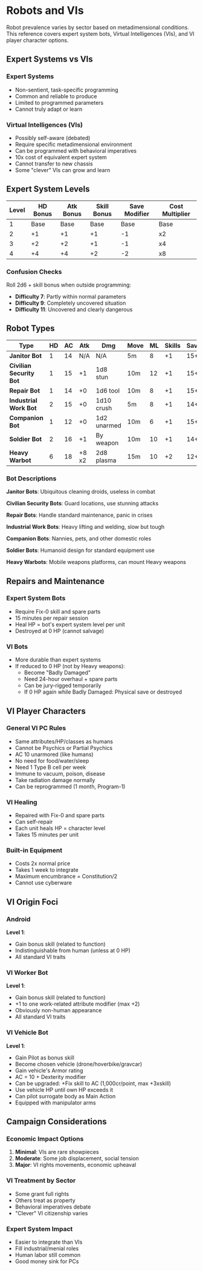 # Robots and VIs

Robot prevalence varies by sector based on metadimensional conditions. This reference covers expert system bots, Virtual Intelligences (VIs), and VI player character options.

## Expert Systems vs VIs

### Expert Systems
- Non-sentient, task-specific programming
- Common and reliable to produce
- Limited to programmed parameters
- Cannot truly adapt or learn

### Virtual Intelligences (VIs)
- Possibly self-aware (debated)
- Require specific metadimensional environment
- Can be programmed with behavioral imperatives
- 10x cost of equivalent expert system
- Cannot transfer to new chassis
- Some "clever" VIs can grow and learn

## Expert System Levels

| Level | HD Bonus | Atk Bonus | Skill Bonus | Save Modifier | Cost Multiplier |
|-------|----------|-----------|-------------|---------------|-----------------|
| 1 | Base | Base | Base | Base | Base |
| 2 | +1 | +1 | +1 | -1 | x2 |
| 3 | +2 | +2 | +1 | -1 | x4 |
| 4 | +4 | +4 | +2 | -2 | x8 |

### Confusion Checks
Roll 2d6 + skill bonus when outside programming:
- **Difficulty 7**: Partly within normal parameters
- **Difficulty 9**: Completely uncovered situation
- **Difficulty 11**: Uncovered and clearly dangerous

## Robot Types

| Type | HD | AC | Atk | Dmg | Move | ML | Skills | Saves | Cost |
|------|----|----|-----|-----|------|----|--------|-------|------|
| **Janitor Bot** | 1 | 14 | N/A | N/A | 5m | 8 | +1 | 15+ | 1,000 |
| **Civilian Security Bot** | 1 | 15 | +1 | 1d8 stun | 10m | 12 | +1 | 15+ | 5,000 |
| **Repair Bot** | 1 | 14 | +0 | 1d6 tool | 10m | 8 | +1 | 15+ | 5,000 |
| **Industrial Work Bot** | 2 | 15 | +0 | 1d10 crush | 5m | 8 | +1 | 14+ | 2,000 |
| **Companion Bot** | 1 | 12 | +0 | 1d2 unarmed | 10m | 6 | +1 | 15+ | 2,500 |
| **Soldier Bot** | 2 | 16 | +1 | By weapon | 10m | 10 | +1 | 14+ | 10,000 |
| **Heavy Warbot** | 6 | 18 | +8 x2 | 2d8 plasma | 15m | 10 | +2 | 12+ | 50,000 |

### Bot Descriptions

**Janitor Bots**: Ubiquitous cleaning droids, useless in combat

**Civilian Security Bots**: Guard locations, use stunning attacks

**Repair Bots**: Handle standard maintenance, panic in crises

**Industrial Work Bots**: Heavy lifting and welding, slow but tough

**Companion Bots**: Nannies, pets, and other domestic roles

**Soldier Bots**: Humanoid design for standard equipment use

**Heavy Warbots**: Mobile weapons platforms, can mount Heavy weapons

## Repairs and Maintenance

### Expert System Bots
- Require Fix-0 skill and spare parts
- 15 minutes per repair session
- Heal HP = bot's expert system level per unit
- Destroyed at 0 HP (cannot salvage)

### VI Bots
- More durable than expert systems
- If reduced to 0 HP (not by Heavy weapons):
  - Become "Badly Damaged"
  - Need 24-hour overhaul + spare parts
  - Can be jury-rigged temporarily
  - If 0 HP again while Badly Damaged: Physical save or destroyed

## VI Player Characters

### General VI PC Rules
- Same attributes/HP/classes as humans
- Cannot be Psychics or Partial Psychics
- AC 10 unarmored (like humans)
- No need for food/water/sleep
- Need 1 Type B cell per week
- Immune to vacuum, poison, disease
- Take radiation damage normally
- Can be reprogrammed (1 month, Program-1)

### VI Healing
- Repaired with Fix-0 and spare parts
- Can self-repair
- Each unit heals HP = character level
- Takes 15 minutes per unit

### Built-in Equipment
- Costs 2x normal price
- Takes 1 week to integrate
- Maximum encumbrance = Constitution/2
- Cannot use cyberware

## VI Origin Foci

### Android
**Level 1**: 
- Gain bonus skill (related to function)
- Indistinguishable from human (unless at 0 HP)
- All standard VI traits

### VI Worker Bot
**Level 1**:
- Gain bonus skill (related to function)
- +1 to one work-related attribute modifier (max +2)
- Obviously non-human appearance
- All standard VI traits

### VI Vehicle Bot
**Level 1**:
- Gain Pilot as bonus skill
- Become chosen vehicle (drone/hoverbike/gravcar)
- Gain vehicle's Armor rating
- AC = 10 + Dexterity modifier
- Can be upgraded: +Fix skill to AC (1,000cr/point, max +3xskill)
- Use vehicle HP until own HP exceeds it
- Can pilot surrogate body as Main Action
- Equipped with manipulator arms

## Campaign Considerations

### Economic Impact Options
1. **Minimal**: VIs are rare showpieces
2. **Moderate**: Some job displacement, social tension
3. **Major**: VI rights movements, economic upheaval

### VI Treatment by Sector
- Some grant full rights
- Others treat as property
- Behavioral imperatives debate
- "Clever" VI citizenship varies

### Expert System Impact
- Easier to integrate than VIs
- Fill industrial/menial roles
- Human labor still common
- Good money sink for PCs